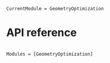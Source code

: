 ```@meta
CurrentModule = GeometryOptimization
```

# API reference

```@index
```

```@autodocs
Modules = [GeometryOptimization]
```
